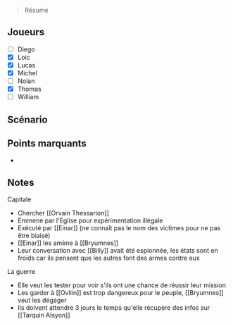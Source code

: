 > Résumé

## Joueurs

- [ ] Diego
- [x] Loic
- [x] Lucas
- [x] Michel
- [ ] Nolan
- [x] Thomas
- [ ] William

## Scénario


## Points marquants

- 

## Notes

Capitale
- Chercher [[Orvain Thessarion]]
- Emmené par l'Eglise pour expérimentation illégale 
- Exécuté par [[Einar]] (ne connaît pas le nom des victimes pour ne pas être biaisé)
- [[Einar]] les amène à [[Bryumnes]]
- Leur conversation avec [[Billy]] avait été espionnée, les états sont en froids car ils pensent que les autres font des armes contre eux

La guerre
- Elle veut les tester pour voir s'ils ont une chance de réussir leur mission
- Les garder à [[Ovliin]] est trop dangereux pour le peuple, [[Bryumnes]] veut les dégager
- Ils doivent attendre 3 jours le temps qu'elle récupère des infos sur [[Tarquin Alsyon]]